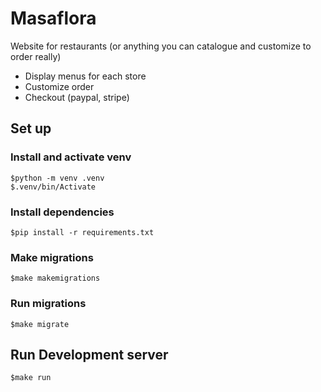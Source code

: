 # Masaflora
Website for restaurants (or anything you can catalogue and customize to order really)
 - Display menus for each store
 - Customize order
 - Checkout (paypal, stripe)

## Set up
### Install and activate venv
```
$python -m venv .venv
$.venv/bin/Activate 
```

### Install dependencies
```
$pip install -r requirements.txt
```

### Make migrations
```
$make makemigrations
```

### Run migrations
```
$make migrate
```

## Run Development server
```
$make run
```


